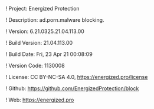 ! Project: Energized Protection

! Description: ad.porn.malware blocking.

! Version: 6.21.0325.21.04.113.00

! Build Version: 21.04.113.00

! Build Date: Fri, 23 Apr 21 00:08:09

! Version Code: 1130008

! License: CC BY-NC-SA 4.0, https://energized.pro/license

! Github: https://github.com/EnergizedProtection/block

! Web: https://energized.pro
